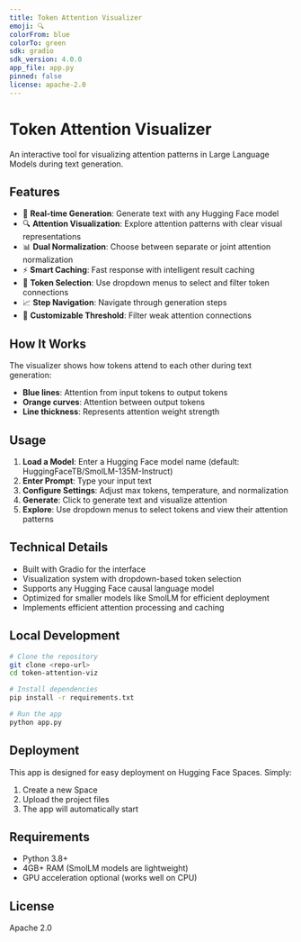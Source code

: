 ```yaml
---
title: Token Attention Visualizer
emoji: 🔍
colorFrom: blue
colorTo: green
sdk: gradio
sdk_version: 4.0.0
app_file: app.py
pinned: false
license: apache-2.0
---
```


# Token Attention Visualizer

An interactive tool for visualizing attention patterns in Large Language Models during text generation.

## Features

- 🚀 **Real-time Generation**: Generate text with any Hugging Face model
- 🔍 **Attention Visualization**: Explore attention patterns with clear visual representations
- 📊 **Dual Normalization**: Choose between separate or joint attention normalization
- ⚡ **Smart Caching**: Fast response with intelligent result caching
- 🎯 **Token Selection**: Use dropdown menus to select and filter token connections
- 📈 **Step Navigation**: Navigate through generation steps
- 🎨 **Customizable Threshold**: Filter weak attention connections

## How It Works

The visualizer shows how tokens attend to each other during text generation:
- **Blue lines**: Attention from input tokens to output tokens
- **Orange curves**: Attention between output tokens
- **Line thickness**: Represents attention weight strength

## Usage

1. **Load a Model**: Enter a Hugging Face model name (default: HuggingFaceTB/SmolLM-135M-Instruct)
2. **Enter Prompt**: Type your input text
3. **Configure Settings**: Adjust max tokens, temperature, and normalization
4. **Generate**: Click to generate text and visualize attention
5. **Explore**: Use dropdown menus to select tokens and view their attention patterns

## Technical Details

- Built with Gradio for the interface
- Visualization system with dropdown-based token selection
- Supports any Hugging Face causal language model
- Optimized for smaller models like SmolLM for efficient deployment
- Implements efficient attention processing and caching

## Local Development

```bash
# Clone the repository
git clone <repo-url>
cd token-attention-viz

# Install dependencies
pip install -r requirements.txt

# Run the app
python app.py
```

## Deployment

This app is designed for easy deployment on Hugging Face Spaces. Simply:
1. Create a new Space
2. Upload the project files
3. The app will automatically start

## Requirements

- Python 3.8+
- 4GB+ RAM (SmolLM models are lightweight)
- GPU acceleration optional (works well on CPU)

## License

Apache 2.0
